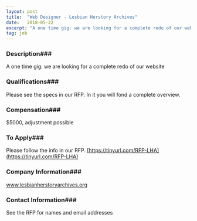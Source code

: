```yaml
---
layout: post
title:  "Web Designer - Lesbian Herstory Archives"
date:   2018-05-22
excerpt: "A one time gig: we are looking for a complete redo of our website"
tag: job
---
```


### Description###

A one time gig: we are looking for a complete redo of our website




### Qualifications###

Please see the specs in our RFP.  In it you will fond a complete overview.


### Compensation###

$5000, adjustment possible






### To Apply###

Please follow the info in our RFP.  [https://tinyurl.com/RFP-LHA](https://tinyurl.com/RFP-LHA)


### Company Information###

www.lesbianherstoryarchives.org


### Contact Information###

See the RFP for names and email addresses

